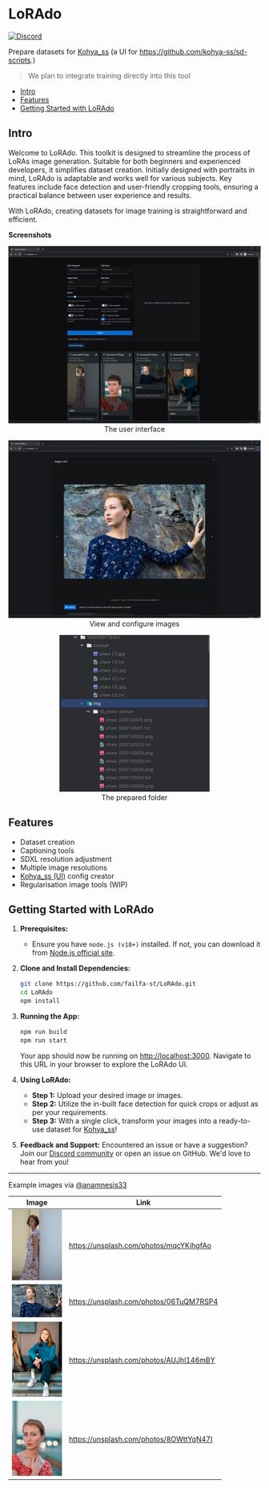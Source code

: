 # LoRAdo

[![Discord](https://img.shields.io/discord/1091306623819059300?color=7289da&label=Discord&logo=discord&logoColor=fff&style=for-the-badge)](https://discord.com/invite/m3TBB9XEkb)

Prepare datasets for [Kohya_ss](https://github.com/bmaltais/kohya_ss/) (a UI for
https://github.com/kohya-ss/sd-scripts.)

> We plan to integrate training directly into this tool

<!-- toc -->

- [Intro](#intro)
- [Features](#features)
- [Getting Started with LoRAdo](#getting-started-with-lorado)

<!-- tocstop -->

## Intro

Welcome to LoRAdo. This toolkit is designed to streamline the process of LoRAs
image generation. Suitable for both beginners and experienced developers, it
simplifies dataset creation. Initially designed with portraits in mind, LoRAdo
is adaptable and works well for various subjects. Key features include face
detection and user-friendly cropping tools, ensuring a practical balance between
user experience and results.

With LoRAdo, creating datasets for image training is straightforward and
efficient.

**Screenshots**

<p align="center">
<img src="assets/ui.png" width="600" alt="user interface">
<br/>
The user interface
</p>

<p align="center">
<img src="assets/slideshow.png" width="600" alt="slideshow">
<br/>
View and  configure images
</p>

<p align="center">
<img src="assets/folder.png" width="300" alt="folders">
<br/>
The prepared folder
</p>

## Features

- Dataset creation
- Captioning tools
- SDXL resolution adjustment
- Multiple image resolutions
- [Kohya_ss (UI)](https://github.com/bmaltais/kohya_ss/) config creator
- Regularisation image tools (WIP)

## Getting Started with LoRAdo

1. **Prerequisites:**

   - Ensure you have `node.js (v18+)` installed. If not, you can download it
     from [Node.js official site](https://nodejs.org/).

2. **Clone and Install Dependencies:**

   ```bash
   git clone https://github.com/failfa-st/LoRAdo.git
   cd LoRAdo
   npm install
   ```

3. **Running the App:**

   ```bash
   npm run build
   npm run start
   ```

   Your app should now be running on
   [http://localhost:3000](http://localhost:3000). Navigate to this URL in your
   browser to explore the LoRAdo UI.

4. **Using LoRAdo:**

   - **Step 1:** Upload your desired image or images.
   - **Step 2:** Utilize the in-built face detection for quick crops or adjust
     as per your requirements.
   - **Step 3:** With a single click, transform your images into a ready-to-use
     dataset for [Kohya_ss](https://github.com/bmaltais/kohya_ss/)!

5. **Feedback and Support:** Encountered an issue or have a suggestion? Join our
   [Discord community](https://discord.com/invite/m3TBB9XEkb) or open an issue
   on GitHub. We'd love to hear from you!

---

Example images via [@anamnesis33](https://unsplash.com/@anamnesis33)

| Image                                                                                                              | Link                                    |
| ------------------------------------------------------------------------------------------------------------------ | --------------------------------------- |
| [<img src="public/images/anamnesis33/example (1).jpg" width="100">](<public/images/anamnesis33/example%20(1).jpg>) | https://unsplash.com/photos/mqcYKihgfAo |
| [<img src="public/images/anamnesis33/example (2).jpg" width="100">](<public/images/anamnesis33/example%20(2).jpg>) | https://unsplash.com/photos/06TuQM7RSP4 |
| [<img src="public/images/anamnesis33/example (3).jpg" width="100">](<public/images/anamnesis33/example%20(3).jpg>) | https://unsplash.com/photos/AUJhl146mBY |
| [<img src="public/images/anamnesis33/example (4).jpg" width="100">](<public/images/anamnesis33/example%20(4).jpg>) | https://unsplash.com/photos/8OWttYqN47I |
